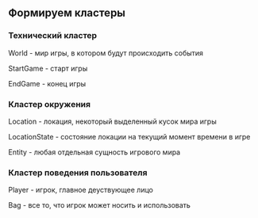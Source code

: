 ## Формируем кластеры

### Технический кластер
World - мир игры, в котором будут происходить события

StartGame - старт игры

EndGame - конец игры

### Кластер окружения
Location - локация, некоторый выделенный кусок мира игры

LocationState - состояние локации на текущий момент времени в игре

Entity - любая отдельная сущность игрового мира

### Кластер поведения пользователя
Player - игрок, главное деуствующее лицо

Bag - все то, что игрок может носить и использовать
